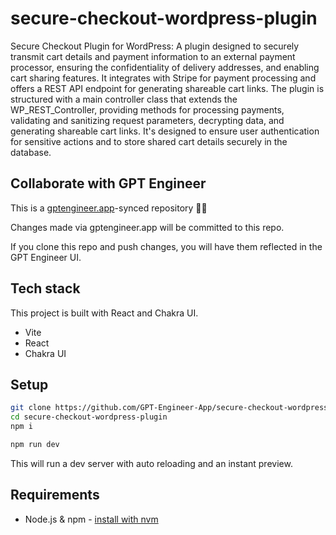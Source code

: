 # secure-checkout-wordpress-plugin

Secure Checkout Plugin for WordPress: A plugin designed to securely transmit cart details and payment information to an external payment processor, ensuring the confidentiality of delivery addresses, and enabling cart sharing features. It integrates with Stripe for payment processing and offers a REST API endpoint for generating shareable cart links. The plugin is structured with a main controller class that extends the WP_REST_Controller, providing methods for processing payments, validating and sanitizing request parameters, decrypting data, and generating shareable cart links. It's designed to ensure user authentication for sensitive actions and to store shared cart details securely in the database.

## Collaborate with GPT Engineer

This is a [gptengineer.app](https://gptengineer.app)-synced repository 🌟🤖

Changes made via gptengineer.app will be committed to this repo.

If you clone this repo and push changes, you will have them reflected in the GPT Engineer UI.

## Tech stack

This project is built with React and Chakra UI.

- Vite
- React
- Chakra UI

## Setup

```sh
git clone https://github.com/GPT-Engineer-App/secure-checkout-wordpress-plugin.git
cd secure-checkout-wordpress-plugin
npm i
```

```sh
npm run dev
```

This will run a dev server with auto reloading and an instant preview.

## Requirements

- Node.js & npm - [install with nvm](https://github.com/nvm-sh/nvm#installing-and-updating)
